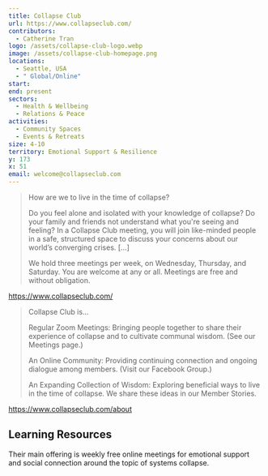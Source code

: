 ```yaml
---
title: Collapse Club
url: https://www.collapseclub.com/
contributors:
  - Catherine Tran
logo: /assets/collapse-club-logo.webp
image: /assets/collapse-club-homepage.png
locations:
  - Seattle, USA
  - " Global/Online"
start: 
end: present
sectors:
  - Health & Wellbeing
  - Relations & Peace
activities:
  - Community Spaces
  - Events & Retreats
size: 4-10
territory: Emotional Support & Resilience
y: 173
x: 51
email: welcome@collapseclub.com
---
```

> How are we to live in the time of collapse?
> 
> Do you feel alone and isolated with your knowledge of collapse? Do your family and friends not understand what you're seeing and feeling? In a Collapse Club meeting, you will join like-minded people in a safe, structured space to discuss your concerns about our world’s converging crises. [...]
> 
> We hold three meetings per week, on Wednesday, Thursday, and Saturday. You are welcome at any or all. Meetings are free and without obligation.

https://www.collapseclub.com/ 

> Collapse Club is...
> 
> Regular Zoom Meetings: Bringing people together to share their experience of collapse and to cultivate communal wisdom. (See our Meetings page.)
> 
> An Online Community: Providing continuing connection and ongoing dialogue among members. (Visit our Facebook Group.)
> 
> An Expanding Collection of Wisdom: Exploring beneficial ways to live in the time of collapse. We share these ideas in our Member Stories.
 
https://www.collapseclub.com/about 


## Learning Resources

Their main offering is weekly free online meetings for emotional support and social connection around the topic of systems collapse.
